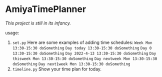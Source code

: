 # AmiyaTimePlanner

*This project is still in its infancy.*

usage:

1. `set.py`
	Here are some examples of adding time schedules:
	`Week Mon 13:30-15:30 doSomething`
	`Day today 13:30-15:30 doSomething`
	`Day 0 13:30-15:30 doSomething`
	`Day 2022-4-13 13:30-15:30 doSomething`
	`Day thisweek Mon 13:30-15:30 doSomething`
	`Day nextweek Mon 13:30-15:30 doSomething`
	`Day next1week Mon 13:30-15:30 doSomething`
2. `timeline.py`
	Show your time plan for today.